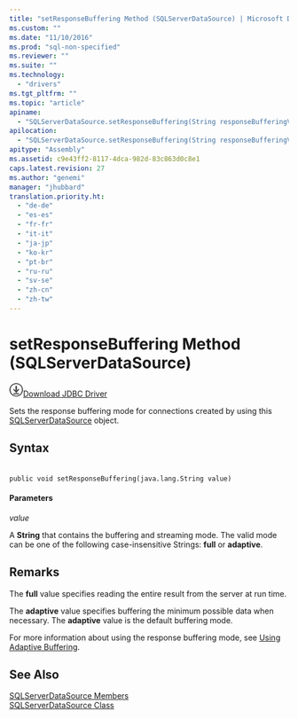 ```yaml
---
title: "setResponseBuffering Method (SQLServerDataSource) | Microsoft Docs"
ms.custom: ""
ms.date: "11/10/2016"
ms.prod: "sql-non-specified"
ms.reviewer: ""
ms.suite: ""
ms.technology: 
  - "drivers"
ms.tgt_pltfrm: ""
ms.topic: "article"
apiname: 
  - "SQLServerDataSource.setResponseBuffering(String responseBufferingValue)"
apilocation: 
  - "SQLServerDataSource.setResponseBuffering(String responseBufferingValue)"
apitype: "Assembly"
ms.assetid: c9e43ff2-8117-4dca-982d-83c863d0c8e1
caps.latest.revision: 27
ms.author: "genemi"
manager: "jhubbard"
translation.priority.ht: 
  - "de-de"
  - "es-es"
  - "fr-fr"
  - "it-it"
  - "ja-jp"
  - "ko-kr"
  - "pt-br"
  - "ru-ru"
  - "sv-se"
  - "zh-cn"
  - "zh-tw"
---
```

# setResponseBuffering Method (SQLServerDataSource)
![Download](../../../ssdt/media/download.png)[Download JDBC Driver](http://go.microsoft.com/fwlink/?LinkId=245496)

  Sets the response buffering mode for connections created by using this [SQLServerDataSource](../../../connect/jdbc/reference/sqlserverdatasource-class.md) object.  
  
## Syntax  
  
```  
  
public void setResponseBuffering(java.lang.String value)  
```  
  
#### Parameters  
 *value*  
  
 A **String** that contains the buffering and streaming mode. The valid mode can be one of the following case-insensitive Strings: **full** or **adaptive**.  
  
## Remarks  
 The **full** value specifies reading the entire result from the server at run time.  
  
 The **adaptive** value specifies buffering the minimum possible data when necessary. The **adaptive** value is the default buffering mode.  
  
 For more information about using the response buffering mode, see [Using Adaptive Buffering](../../../connect/jdbc/using-adaptive-buffering.md).  
  
## See Also  
 [SQLServerDataSource Members](../../../connect/jdbc/reference/sqlserverdatasource-members.md)   
 [SQLServerDataSource Class](../../../connect/jdbc/reference/sqlserverdatasource-class.md)  
  
  